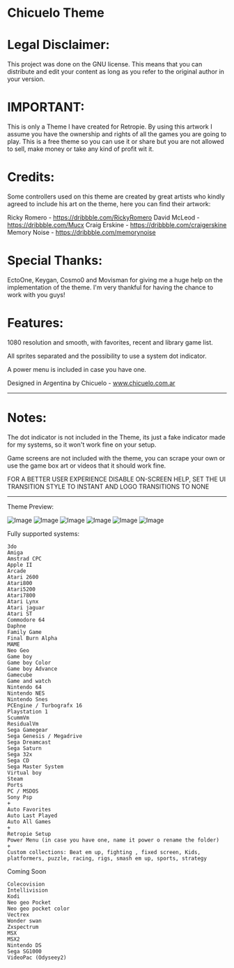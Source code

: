 # Chicuelo Theme

# Legal Disclaimer:

This project was done on the GNU license. This means that you can distribute and edit your content as long as you refer to the original author in your version.


# IMPORTANT:

This is only a Theme I have created for Retropie. By using this artwork I assume you have the ownership and rights of all the games you are going to play. This is a free theme so you can use it or share but you are not allowed to sell, make money or take any kind of profit wit it.


# Credits:
Some controllers used on this theme are created by great artists who kindly agreed to include his art on the theme, here you can find their artwork:

Ricky Romero - https://dribbble.com/RickyRomero
David McLeod - https://dribbble.com/Mucx
Craig Erskine - https://dribbble.com/craigerskine
Memory Noise - https://dribbble.com/memorynoise

# Special Thanks:

EctoOne, Keygan, Cosmo0 and Movisman for giving me a huge help on the implementation of the theme. I'm very thankful for having the chance to work with you guys!


# Features:

1080 resolution and smooth, with favorites, recent and library game list.

All sprites separated and the possibility to use a system dot indicator.

A power menu is included in case you have one.


Designed in Argentina by Chicuelo - www.chicuelo.com.ar


------------------------------------------------------------------------------------------------------------------------------------------

# Notes:

The dot indicator is not included in the Theme, its just a fake indicator made for my systems, so it won't work fine on your setup.

Game screens are not included with the theme, you can scrape your own or use the game box art or videos that it should work fine.

FOR A BETTER USER EXPERIENCE DISABLE ON-SCREEN HELP, SET THE UI TRANSITION STYLE TO INSTANT AND LOGO TRANSITIONS TO NONE


------------------------------------------------------------------------------------------------------------------------------------------



Theme Preview:

![Image](http://www.chicuelo.com.ar/archivos/chicuelo-theme-1.jpg)
![Image](http://www.chicuelo.com.ar/archivos/chicuelo-theme-2.jpg)
![Image](http://www.chicuelo.com.ar/archivos/chicuelo-theme-3.jpg)
![Image](http://www.chicuelo.com.ar/archivos/chicuelo-theme-4.jpg)
![Image](http://www.chicuelo.com.ar/archivos/chicuelo-theme-5.jpg)
![Image](http://www.chicuelo.com.ar/archivos/chicuelo-theme-6.jpg)


Fully supported systems:

```
3do
Amiga
Amstrad CPC
Apple II
Arcade
Atari 2600
Atari800
Atari5200
Atari7800
Atari Lynx
Atari jaguar
Atari ST
Commodore 64
Daphne
Family Game
Final Burn Alpha
MAME
Neo Geo
Game boy
Game boy Color
Game boy Advance
Gamecube
Game and watch
Nintendo 64
Nintendo NES
Nintendo Snes
PCEngine / Turbografx 16
Playstation 1
ScummVm
ResidualVm
Sega Gamegear
Sega Genesis / Megadrive
Sega Dreamcast
Sega Saturn
Sega 32x
Sega CD
Sega Master System
Virtual boy
Steam
Ports
PC / MSDOS
Sony Psp
+
Auto Favorites
Auto Last Played
Auto All Games
+
Retropie Setup
Power Menu (in case you have one, name it power o rename the folder)
+
Custom collections: Beat em up, fighting , fixed screen, Kids, platformers, puzzle, racing, rigs, smash em up, sports, strategy

```

Coming Soon

```
Colecovision
Intellivision
Kodi
Neo geo Pocket
Neo geo pocket color
Vectrex
Wonder swan
Zxspectrum
MSX
MSX2
Nintendo DS
Sega SG1000
VideoPac (Odyseey2)

```